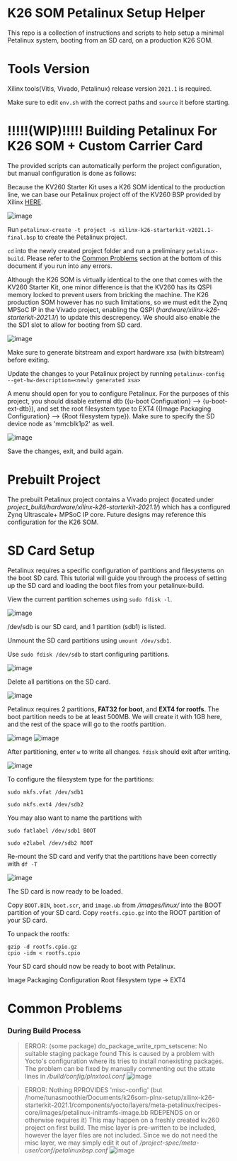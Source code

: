# K26 SOM Petalinux Setup Helper
This repo is a collection of instructions and scripts to help setup a minimal Petalinux system, booting from an SD card, on a production K26 SOM.

# Tools Version
Xilinx tools(Vitis, Vivado, Petalinux) release version `2021.1` is required.

Make sure to edit `env.sh` with the correct paths and `source` it before starting.

#  !!!!!(WIP)!!!!! Building Petalinux For K26 SOM + Custom Carrier Card
The provided scripts can automatically perform the project configuration, but manual configuration is done as follows:

Because the KV260 Starter Kit uses a K26 SOM identical to the production line, we can base our Petalinux project off of the KV260 BSP provided by Xilinx [HERE](https://www.xilinx.com/support/download/index.html/content/xilinx/en/downloadNav/embedded-design-tools/2021-1.html).

![image](https://user-images.githubusercontent.com/65555647/203752335-cb815c76-b4e2-4ab7-8acc-46eccb7f2afd.png)


Run `petalinux-create -t project -s xilinx-k26-starterkit-v2021.1-final.bsp` to create the Petalinux project.

`cd` into the newly created project folder and run a preliminary `petalinux-build`. Please refer to the [Common Problems](#common-problems) section at the bottom of this document if you run into any errors.

Although the K26 SOM is virtually identical to the one that comes with the KV260 Starter Kit, one minor difference is that the KV260 has its QSPI memory locked to prevent users from bricking the machine. The K26 production SOM however has no such limitations, so we must edit the Zynq MPSoC IP in the Vivado project, enabling the QSPI (*hardware/xilinx-k26-starterkit-2021.1/*) to update this descrepency.
We should also enable the the SD1 slot to allow for booting from SD card.

![image](https://user-images.githubusercontent.com/65555647/203911866-a84ecdd9-2d4b-4f73-b84e-1cac8f1c4bdf.png)

Make sure to generate bitstream and export hardware xsa (with bitstream) before exiting.

Update the changes to your Petalinux project by running `petalinux-config --get-hw-description=<newly generated xsa>`

A menu should open for you to configure Petalinux. For the purposes of this project, you should disable external dtb ({u-boot Configuation} --> {u-boot-ext-dtb}), and set the root filesystem type to EXT4 ({Image Packaging Configuration} --> {Root filesystem type}). Make sure to specify the SD device node as 'mmcblk1p2' as well. 

![image](https://user-images.githubusercontent.com/65555647/203913873-c4af23bd-a028-4a12-ba07-1c963ddbaa5d.png)

Save the changes, exit, and build again.

# Prebuilt Project
The prebuilt Petalinux project contains a Vivado project (located under *project_build/hardware/xilinx-k26-starterkit-2021.1/*) which has a configured Zynq Ultrascale+ MPSoC IP core. 
Future designs may reference this configuration for the K26 SOM.


# SD Card Setup
Petalinux requires a specific configuration of partitions and filesystems on the boot SD card.
This tutorial will guide you through the process of setting up the SD card and loading the boot files from your petalinux-build.

View the current partition schemes using `sudo fdisk -l`.

![image](https://user-images.githubusercontent.com/65555647/202134189-1bc00bf1-c3d1-46b6-bf5c-c16048b5525b.png) 

/dev/sdb is our SD card, and 1 partition (sdb1) is listed.


Unmount the SD card partitions using `umount /dev/sdb1`.


Use `sudo fdisk /dev/sdb` to start configuring partitions.

![image](https://user-images.githubusercontent.com/65555647/202135125-960edd1e-59fd-4859-a241-0d8b0f02b56a.png)

Delete all partitions on the SD card.

![image](https://user-images.githubusercontent.com/65555647/202136239-a5e38cbc-f744-42eb-a994-8d329b469907.png)


Petalinux requires 2 partitions, **FAT32 for boot**, and **EXT4 for rootfs**. The boot partition needs to be at least 500MB. We will create it with 1GB here, and the rest of the space will go to the rootfs partition.

![image](https://user-images.githubusercontent.com/65555647/202137099-ff2d2009-4f0c-41d8-829a-820eab09b23d.png)
![image](https://user-images.githubusercontent.com/65555647/202137142-ea56cbb2-990e-4db6-ac62-348212d48374.png)

After partitioning, enter `w` to write all changes. `fdisk` should exit after writing.

![image](https://user-images.githubusercontent.com/65555647/202137429-3972b0b8-5e6d-47a1-92ff-acaf45044302.png)


To configure the filesystem type for the partitions:

`sudo mkfs.vfat /dev/sdb1`

`sudo mkfs.ext4 /dev/sdb2`

You may also want to name the partitions with

`sudo fatlabel /dev/sdb1 BOOT`

`sudo e2label /dev/sdb2 ROOT`


Re-mount the SD card and verify that the partitions have been correctly with `df -T`

![image](https://user-images.githubusercontent.com/65555647/202139812-fe8016c8-a943-4d14-8a68-26c7399a89c3.png)

The SD card is now ready to be loaded.


Copy `BOOT.BIN`, `boot.scr`, and `image.ub` from *<your petalinux project>/images/linux/* into the BOOT partition of your SD card.
Copy `rootfs.cpio.gz` into the ROOT partition of your SD card.

To unpack the rootfs:
```
gzip -d rootfs.cpio.gz
cpio -idm < rootfs.cpio
```

Your SD card should now be ready to boot with Petalinux.


Image Packaging Configuration 
Root filesystem type -> EXT4

# Common Problems
### During Build Process
  >ERROR: (some package) do_package_write_rpm_setscene: No suitable staging package found
     This is caused by a problem with Yocto's configuration where its tries to install nonexisting packages. The problem can be fixed by manually commenting out the sttate lines in *<project>/build/config/plnxtool.conf*
![image](https://user-images.githubusercontent.com/65555647/203755292-2019778c-c1f0-4dae-94d5-f65409db23b0.png)

  >ERROR: Nothing RPROVIDES 'misc-config' (but /home/tunasmoothie/Documents/k26som-plnx-setup/xilinx-k26-starterkit-2021.1/components/yocto/layers/meta-petalinux/recipes-core/images/petalinux-initramfs-image.bb RDEPENDS on or otherwise requires it)
    This may happen on a freshly created kv260 project on first build. The misc layer is pre-written to be included, however the layer files are not included. Since we do not need the misc layer, we may simply edit it out of *<project>/project-spec/meta-user/conf/petalinuxbsp.conf* 
  ![image](https://user-images.githubusercontent.com/65555647/203756531-cc71f6e4-2f4d-40e1-8c52-c8b59b7014b6.png)



